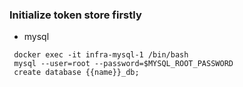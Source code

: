 ### Initialize token store firstly

- mysql
```
 docker exec -it infra-mysql-1 /bin/bash
 mysql --user=root --password=$MYSQL_ROOT_PASSWORD
 create database {{name}}_db;
```
